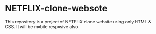 # NETFLIX-clone-websote

This repository is a project of NETFLIX clone website using only HTML & CSS. It will be mobile resposive also.